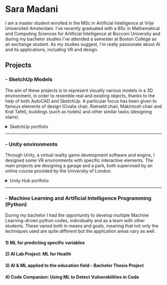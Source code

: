 # Sara Madani
I am a master student enrolled in the MSc in Artificial Intelligence at Vrije Universiteit Amsterdam. I've recently graduated with a BSc in Mathematical and Computing Sciences for Artificial Intelligence at Bocconi University and during my bachelor studies I've attended a semester at Boston College as an exchange student. As my studies suggest, I'm really passionate about AI and its applications, including VR and design.

## Projects
### - SketchUp Models
The aim of these projects is to represent visually various models in a 3D environment, in order to resemble real and existing objects, thanks to the help of both AutoCAD and SketchUp. A particular focus has been given to famous elements of design (Ovalia chair, Rietveld chair, Makintosh chair and Krat Tafel), buildings (such as hotels) and other similar tasks (designing stairs).

<details>
<summary>SketchUp portfolio</summary>
  
- [Ovalia Chair](https://app.sketchup.com/share/tc/northAmerica/bRvSjicGOM0?stoken=emlKmnN9ikRNTocJSU1debQ3ws8H8GBrTFHBi3zP_P75AWs6F39EqVQOTT2zlPD8&source=web)
- [Rietveld design objects (chair and table)](https://app.sketchup.com/share/tc/northAmerica/3K9jWbMGZrk?stoken=ALGCX_4e9iFRsIVt4V76WARgrvyLzlf3qYdyds1VqvWDJjMutuKVUPT10Ig2gAaw&source=web)
- [Mackintosh Chair](https://app.sketchup.com/share/tc/northAmerica/QSPsGnbz4BI?stoken=1xd69B_iikC9wLWY6NnZpghXl4U2BMqMFCi8O0uSG-fV64JMEXNzaU5VnlUYhOEg&source=web)
- [Krat Tafel](https://app.sketchup.com/share/tc/northAmerica/pLZPwdBxQXo?stoken=iGDoBH46OzMhYaPwF0sDj6RbcsKtpeX8laXwh4ZoMXSmCt_U4VNy7dP6LsDx1pqw&source=web)
- [Hotel design](https://app.sketchup.com/share/tc/northAmerica/5s30q9s9k2s?stoken=c5jd2ILgEEpqdeWy9PRHM9r2Afnqc2gYb0RjHOn8Ba1xUMUB6khT0WFF8EUwwUiT&source=web)
- [Stairs project](https://app.sketchup.com/share/tc/northAmerica/Tvs2qkL1miU?stoken=zZah1tkaDlEQD0sH2GSHDHiPWSyl_w1aVdxE313KbmSJ5kYqVzqH-6ZFUT8zKh6d&source=web)
</details>

---
### - Unity environments
Through Unity, a virtual reality game development software and engine, I designed some VR environments with specific interactive elements. The main projects are designing a garage and a park, both supervised by an online course provided by the University of London.

<details>
<summary>Unity Hub portfolio</summary>
  
- [Garage VR model]()
- [Park VR model]()
</details>

---
### - Machine Learning and Artificial Intelligence Programming (Python)
During my bachelor I had the opportunity to develop multiple Machine Learning-driven python codes, individually and as a team with other students. These varied both in means and goals, meaning that not only the techniques used are quite different but the application areas vary as well.

#### 1) ML for predicting specific variables

#### 2) AI Lab Project: ML for Health

#### 3) AI & ML applied to the education field - Bachelor Thesis Project

#### 4) Code Companion: Using ML to Detect Vulnerabilities in Code


<!--
**madanisara/madanisara** is a ✨ _special_ ✨ repository because its `README.md` (this file) appears on your GitHub profile.

